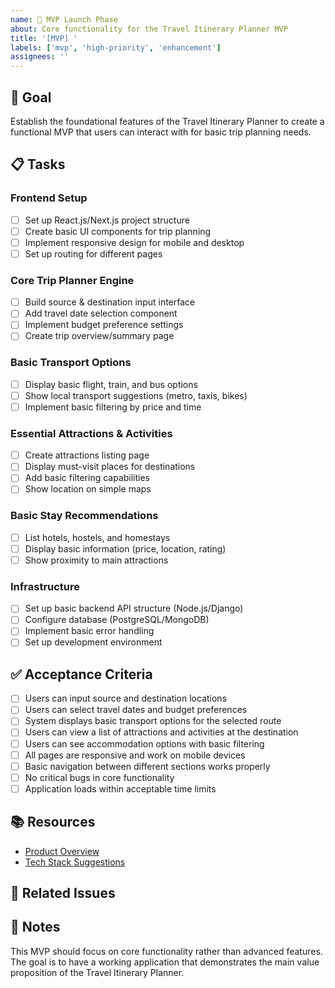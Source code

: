 ```yaml
---
name: 🚀 MVP Launch Phase
about: Core functionality for the Travel Itinerary Planner MVP
title: '[MVP] '
labels: ['mvp', 'high-priority', 'enhancement']
assignees: ''
---
```


## 🎯 Goal
Establish the foundational features of the Travel Itinerary Planner to create a functional MVP that users can interact with for basic trip planning needs.

## 📋 Tasks

### Frontend Setup
- [ ] Set up React.js/Next.js project structure
- [ ] Create basic UI components for trip planning
- [ ] Implement responsive design for mobile and desktop
- [ ] Set up routing for different pages

### Core Trip Planner Engine
- [ ] Build source & destination input interface
- [ ] Add travel date selection component
- [ ] Implement budget preference settings
- [ ] Create trip overview/summary page

### Basic Transport Options
- [ ] Display basic flight, train, and bus options
- [ ] Show local transport suggestions (metro, taxis, bikes)
- [ ] Implement basic filtering by price and time

### Essential Attractions & Activities
- [ ] Create attractions listing page
- [ ] Display must-visit places for destinations
- [ ] Add basic filtering capabilities
- [ ] Show location on simple maps

### Basic Stay Recommendations
- [ ] List hotels, hostels, and homestays
- [ ] Display basic information (price, location, rating)
- [ ] Show proximity to main attractions

### Infrastructure
- [ ] Set up basic backend API structure (Node.js/Django)
- [ ] Configure database (PostgreSQL/MongoDB)
- [ ] Implement basic error handling
- [ ] Set up development environment

## ✅ Acceptance Criteria

- [ ] Users can input source and destination locations
- [ ] Users can select travel dates and budget preferences
- [ ] System displays basic transport options for the selected route
- [ ] Users can view a list of attractions and activities at the destination
- [ ] Users can see accommodation options with basic filtering
- [ ] All pages are responsive and work on mobile devices
- [ ] Basic navigation between different sections works properly
- [ ] No critical bugs in core functionality
- [ ] Application loads within acceptable time limits

## 📚 Resources
- [Product Overview](../travel_itinerary_planner_summary.md)
- [Tech Stack Suggestions](../travel_itinerary_planner_summary.md#tech-stack-suggestions)

## 🔗 Related Issues
<!-- Link any related issues here -->

## 📝 Notes
This MVP should focus on core functionality rather than advanced features. The goal is to have a working application that demonstrates the main value proposition of the Travel Itinerary Planner.